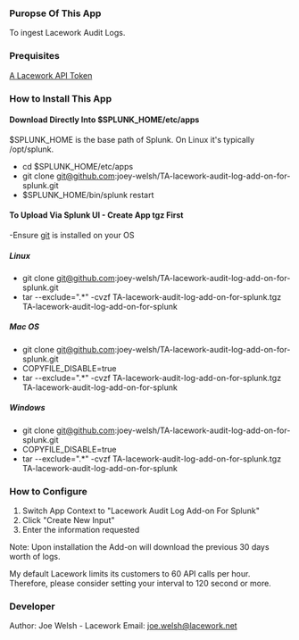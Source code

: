 ### Puropse Of This App
To ingest Lacework Audit Logs. 

### Prequisites
[A Lacework API Token](
https://support.lacework.com/hc/en-us/articles/360011403853-Generate-API-Access-Keys-and-Tokens#:~:text=To%20create%20an%20API%20key,open%20it%20in%20an%20editor)

### How to Install This App

#### Download Directly Into $SPLUNK_HOME/etc/apps
$SPLUNK_HOME is the base path of Splunk. On Linux it's typically /opt/splunk.

- cd $SPLUNK_HOME/etc/apps
- git clone git@github.com:joey-welsh/TA-lacework-audit-log-add-on-for-splunk.git
- $SPLUNK_HOME/bin/splunk restart

#### To Upload Via Splunk UI - Create App tgz First
-Ensure [git](https://git-scm.com/downloads) is installed on your OS

##### Linux
- git clone git@github.com:joey-welsh/TA-lacework-audit-log-add-on-for-splunk.git
- tar --exclude=".*" -cvzf TA-lacework-audit-log-add-on-for-splunk.tgz TA-lacework-audit-log-add-on-for-splunk

##### Mac OS
- git clone git@github.com:joey-welsh/TA-lacework-audit-log-add-on-for-splunk.git
- COPYFILE_DISABLE=true
- tar --exclude=".*" -cvzf TA-lacework-audit-log-add-on-for-splunk.tgz TA-lacework-audit-log-add-on-for-splunk

##### Windows
- git clone git@github.com:joey-welsh/TA-lacework-audit-log-add-on-for-splunk.git
- COPYFILE_DISABLE=true
- tar --exclude=".*" -cvzf TA-lacework-audit-log-add-on-for-splunk.tgz TA-lacework-audit-log-add-on-for-splunk

### How to Configure
1. Switch App Context to "Lacework Audit Log Add-on For Splunk"
2. Click "Create New Input"
3. Enter the information requested

Note: Upon installation the Add-on will download the previous 30 days worth of logs.  

My default Lacework limits its customers to 60 API calls per hour.  Therefore, please consider setting your interval to 120 second or more.

### Developer
Author: Joe Welsh - Lacework
Email: joe.welsh@lacework.net
